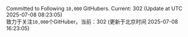 Committed to Following `10,000` GitHubers. Current: <!-- FOLLOWING_COUNT -->302<!-- FOLLOWING_COUNT --> (Update at UTC <!-- LAST_UPDATED -->2025-07-08 08:23:05<!-- LAST_UPDATED -->)<br>
致力于关注`10,000`个GitHuber。当前：<!-- FOLLOWING_COUNT -->302<!-- FOLLOWING_COUNT --> (更新于北京时间 <!-- LAST_UPDATED_CST -->2025-07-08 16:23:05<!-- LAST_UPDATED_CST -->)
